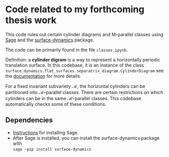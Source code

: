 # Code related to my forthcoming thesis work

This code rules out certain cylinder diagrams and M-parallel classes using [Sage](https://www.sagemath.org/) and the [surface-dynamics](https://flatsurf.github.io/surface-dynamics/index.html) package.

The code can be primarily found in the file `classes.ipynb`.

Definition: a **cylinder digram** is a way to represent a horizontally periodic translation surface. In this codebase, it is an instance of the class `surface_dynamics.flat_surfaces.separatrix_diagram.CylinderDiagram` see the [documentation](https://flatsurf.github.io/surface-dynamics/surface_topology.html#surface_dynamics.flat_surfaces.separatrix_diagram.CylinderDiagram) for more details.

For a fixed invariant subvariety $\mathcal M$, the horizontal cylinders can be partitioned into $\mathcal M$-parallel classes. There are certain restrictions on which cylinders can be in the same $\mathcal M$-parallel classes. This codebase automatically checks some of these conditions.

## Dependencies

- [Instructions](https://doc.sagemath.org/html/en/installation/index.html) for installing Sage.
- After Sage is installed, you can install the surface-dynamics package with  
`sage -pip install surface-dynamics`
